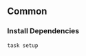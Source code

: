 <!-- Space: Projects -->
<!-- Parent: ZshGoenv -->
<!-- Title: Examples ZshGoenv -->
<!-- Label: Examples -->
<!-- Include: ./../disclaimer.md -->
<!-- Include: ac:toc -->

## Common

### Install Dependencies

```bash
task setup
```
